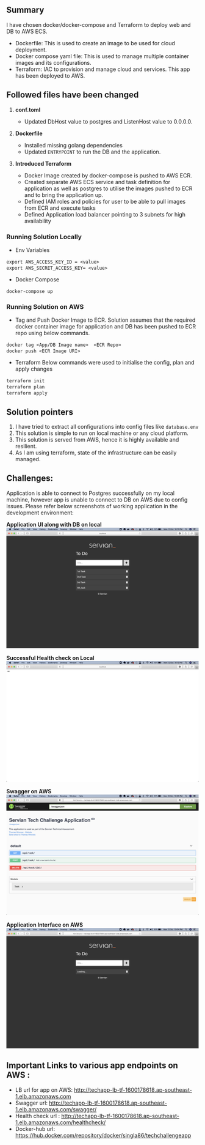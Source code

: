 ## Summary

I have chosen docker/docker-compose and Terraform to deploy web and DB to AWS ECS.

* Dockerfile: This is used to create an image to be used for cloud deployment.
* Docker compose yaml file: This is used to manage multiple container images and its configurations.
* Terraform: IAC to provision and manage cloud and services. This app has been deployed to AWS.

## Followed files have been changed
1. **conf.toml**

    * Updated DbHost value to postgres and ListenHost value to 0.0.0.0.
  
2. **Dockerfile**

    * Installed missing golang dependencies
    * Updated `ENTRYPOINT` to run the DB and the application.

3. **Introduced Terraform**

    * Docker Image created by docker-compose is pushed to AWS ECR. 
    * Created separate AWS ECS service and task definition for application as well as postgres to utilise the images 
    pushed to ECR and to bring the application up.
    * Defined IAM roles and policies for user to be able to pull images from ECR and execute tasks
    * Defined Application load balancer pointing to 3 subnets for high availability 

### Running Solution Locally

* Env Variables
```shell script
export AWS_ACCESS_KEY_ID = <value>
export AWS_SECRET_ACCESS_KEY= <value>
```

* Docker Compose
 ```shell script
docker-compose up
 ```

### Running Solution on AWS

* Tag and Push Docker Image to ECR.
Solution assumes that the required docker container image
for application and DB has been pushed to ECR repo using below commands.
```shell script
docker tag <App/DB Image name>  <ECR Repo>
docker push <ECR Image URI>
```
* Terraform
Below commands were used to initialise the config, plan and apply changes
```shell script
terraform init
terraform plan
terraform apply
```

## Solution pointers

1. I have tried to extract all configurations into config files like `database.env`
2. This solution is simple to run on local machine or any cloud platform.
3. This solution is served from AWS, hence it is highly available and resilient. 
4. As I am using terraform, state of the infrastructure can be easily managed.

## Challenges:

Application is able to connect to Postgres successfully on my local machine, however app is unable to connect to DB 
on AWS due to config issues.
Please refer below screenshots of working application in the development environment:

**Application UI along with DB on local**
![app_local](./solution_screenshots/local_frontend.png?raw=true)

**Successful Health check on Local**
![hcheck_local](./solution_screenshots/local_healthcheck_up.png?raw=true)

**Swagger on AWS**
![Swagger_Aws](./solution_screenshots/aws_lb_swagger.png?raw=true)

**Application Interface on AWS**
![App_Aws](./solution_screenshots/aws_lb_frontend.png?raw=true)


## Important Links to various app endpoints on AWS :

* LB url for app on AWS: http://techapp-lb-tf-1600178618.ap-southeast-1.elb.amazonaws.com
* Swagger url: http://techapp-lb-tf-1600178618.ap-southeast-1.elb.amazonaws.com/swagger/
* Health check url : http://techapp-lb-tf-1600178618.ap-southeast-1.elb.amazonaws.com/healthcheck/
* Docker-hub url: https://hub.docker.com/repository/docker/singla86/techchallengeapp

